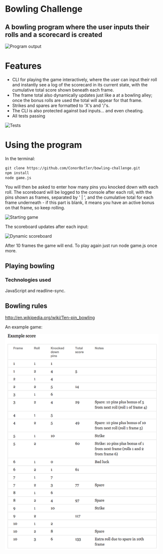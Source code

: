 
Bowling Challenge
=================
## A bowling program where the user inputs their rolls and a scorecard is created

![Program output](https://i.gyazo.com/b3b70f11793b2a595fd5dce49e7470b7.png)

# Features
* CLI for playing the game interactively, where the user can input their roll and instantly see a log of the scorecard in its current state, with the cumulative total score shown beneath each frame.
* The frame total also dynamically updates just like a at a bowling alley; once the bonus rolls are used the total will appear for that frame.
* Strikes and spares are formatted to 'X's and '/'s.
* The CLI is also protected against bad inputs... and even cheating.
* All tests passing


![Tests](https://i.gyazo.com/379a0afbd0e5cf8a8b0217ecdda8a436.png)


# Using the program
In the terminal:
```
git clone https://github.com/ConorButler/bowling-challenge.git
npm install
node game.js
```
You will then be asked to enter how many pins you knocked down with each roll. The scoreboard will be logged to the console after each roll, with the pins shown as frames, separated by ' | ', and the cumulative total for each frame underneath - if this part is blank, it means you have an active bonus on that frame, so keep rolling.

![Starting game](https://i.gyazo.com/180d0a5e7d9f91bf521c8aff9c926bcd.png)

The scoreboard updates after each input:

![Dynamic scoreboard](https://i.gyazo.com/0f672de5fe9a0c4bc71348dba60b1dd1.png)

After 10 frames the game will end. To play again just run node game.js once more.

## Playing bowling

### Technologies used

JavaScript and readline-sync.

## Bowling rules
http://en.wikipedia.org/wiki/Ten-pin_bowling

An example game: 

![Ten Pin Score Example](images/example_ten_pin_scoring.png)